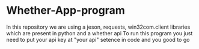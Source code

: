 # Whether-App-program
In this repository we are using a jeson, requests, win32com.client libraries which are present in python and a whether api
To run this program you just need to put your api key at "your api" setence in code
and you good to go 
